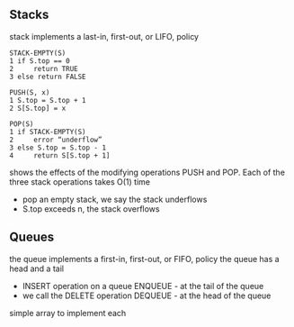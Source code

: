 ## Stacks
stack implements a last-in, first-out, or LIFO, policy

```
STACK-EMPTY(S)
1 if S.top == 0
2     return TRUE
3 else return FALSE
```

```
PUSH(S, x)
1 S.top = S.top + 1
2 S[S.top] = x
```

```
POP(S)
1 if STACK-EMPTY(S)
2     error “underflow”
3 else S.top = S.top - 1
4     return S[S.top + 1]
```

shows the effects of the modifying operations PUSH and POP. Each of the three stack operations takes O(1) time

- pop an empty stack, we say the stack underflows
- S.top exceeds n, the stack overflows
## Queues
the queue implements a first-in, first-out, or FIFO, policy
the queue has a head and a tail
- INSERT operation on a queue ENQUEUE - at the tail of the queue
- we call the DELETE operation DEQUEUE - at the head of the queue


simple array to implement each
